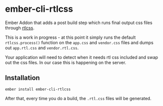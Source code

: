 # ember-cli-rtlcss

Ember Addon that adds a post build step which runs final output css files through [rtlcss](https://github.com/MohammadYounes/rtlcss).

This is a work in progress - at this point it simply runs the default `rtlcss.process()` function on the `app.css` and `vendor.css` files and dumps out `app.rtl.css` and `vendor.rtl.css`.

Your application will need to detect when it needs rtl css included and swap out the css files. In our case this is happening on the server.

## Installation

```
ember install ember-cli-rtlcss
```

After that, every time you do a build, the `.rtl.css` files will be generated.
